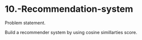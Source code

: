 # 10.-Recommendation-system

Problem statement.

Build a recommender system by using cosine simillarties score.


